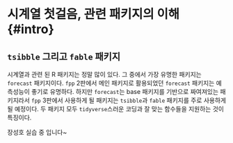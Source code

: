# 시계열 첫걸음, 관련 패키지의 이해 {#intro}

## `tsibble` 그리고 `fable` 패키지

시계열과 관련 된 R 패키지는 정말 많이 있다. 그 중에서 가장 유명한 패키지는 `forecast` 패키지이다. `fpp` 2판에서 메인 패키지로 활용되었던 `forecast` 패키지는 예측성능이 좋기로 유명하다. 하지만 `forecast`는 base 패키지를 기반으로 짜여져있는 패키지라서 `fpp` 3판에서 사용하게 될 패키지는 `tsibble`과 `fable` 패키지를 주로 사용하게 될 예정이다. 두 패키지 모두 `tidyverse`스러운 코딩과 잘 맞는 함수들을 지원하는 것이 특징이다.

장성호 실습 중 입니다~
